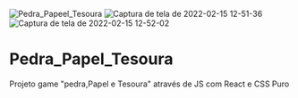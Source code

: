 ![Pedra_Papeel_Tesoura](https://user-images.githubusercontent.com/93401634/154097988-652d641c-203b-41e1-9992-4c523eef2456.png)
![Captura de tela de 2022-02-15 12-51-36](https://user-images.githubusercontent.com/93401634/154098348-cbe7c98f-ba33-4f30-8790-18eed2347793.png)
![Captura de tela de 2022-02-15 12-52-02](https://user-images.githubusercontent.com/93401634/154098366-99817cb4-7cd6-4d0d-b3f4-a51ba5b11cf3.png)

# Pedra_Papel_Tesoura

Projeto game "pedra,Papel e Tesoura" através de JS com React e CSS Puro
